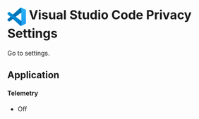 # <img src="../icons/vs_code.svg" width="42" align="top"> Visual Studio Code Privacy Settings

Go to settings.



## Application

#### Telemetry
- Off